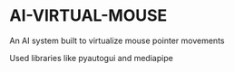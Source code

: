 # AI-VIRTUAL-MOUSE
An AI system built to virtualize mouse pointer movements

Used libraries like pyautogui and mediapipe
